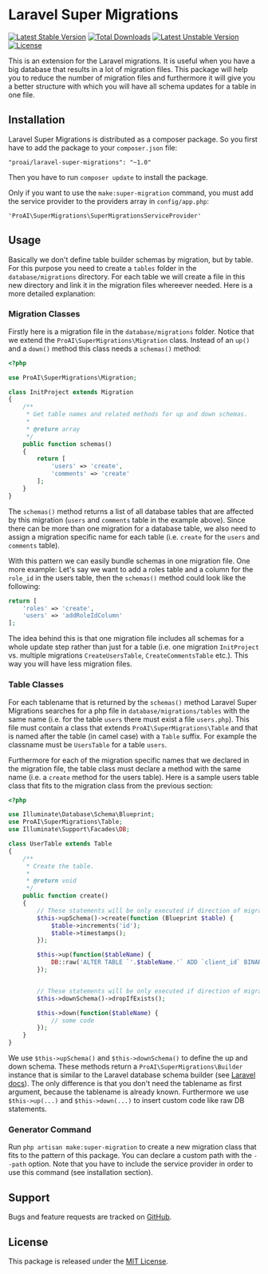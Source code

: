 # Laravel Super Migrations

[![Latest Stable Version](https://poser.pugx.org/proai/laravel-super-migrations/v/stable)](https://packagist.org/packages/proai/laravel-super-migrations) [![Total Downloads](https://poser.pugx.org/proai/laravel-super-migrations/downloads)](https://packagist.org/packages/proai/laravel-super-migrations) [![Latest Unstable Version](https://poser.pugx.org/proai/laravel-super-migrations/v/unstable)](https://packagist.org/packages/proai/laravel-super-migrations) [![License](https://poser.pugx.org/proai/laravel-super-migrations/license)](https://packagist.org/packages/proai/laravel-super-migrations)

This is an extension for the Laravel migrations. It is useful when you have a big database that results in a lot of migration files. This package will help you to reduce the number of migration files and furthermore it will give you a better structure with which you will have all schema updates for a table in one file.

## Installation

Laravel Super Migrations is distributed as a composer package. So you first have to add the package to your `composer.json` file:

```
"proai/laravel-super-migrations": "~1.0"
```

Then you have to run `composer update` to install the package.

Only if you want to use the `make:super-migration` command, you must add the service provider to the providers array in `config/app.php`:

```
'ProAI\SuperMigrations\SuperMigrationsServiceProvider'
```

## Usage

Basically we don't define table builder schemas by migration, but by table. For this purpose you need to create a `tables` folder in the `database/migrations` directory. For each table we will create a file in this new directory and link it in the migration files whereever needed. Here is a more detailed explanation:

### Migration Classes

Firstly here is a migration file in the `database/migrations` folder. Notice that we extend the `ProAI\SuperMigrations\Migration` class. Instead of an `up()` and a `down()` method this class needs a `schemas()` method:

```php
<?php

use ProAI\SuperMigrations\Migration;

class InitProject extends Migration
{
    /**
     * Get table names and related methods for up and down schemas.
     *
     * @return array
     */
    public function schemas()
    {
        return [
            'users' => 'create',
            'comments' => 'create'
        ];
    }
}

```

The `schemas()` method returns a list of all database tables that are affected by this migration (`users` and `comments` table in the example above). Since there can be more than one migration for a database table, we also need to assign a migration specific name for each table (i.e. `create` for the `users` and `comments` table).

With this pattern we can easily bundle schemas in one migration file. One more example: Let's say we want to add a roles table and a column for the `role_id` in the users table, then the `schemas()` method could look like the following:

```php
return [
    'roles' => 'create',
    'users' => 'addRoleIdColumn'
];

```

The idea behind this is that one migration file includes all schemas for a whole update step rather than just for a table (i.e. one migration `InitProject` vs. multiple migrations `CreateUsersTable`, `CreateCommentsTable` etc.). This way you will have less migration files.

### Table Classes

For each tablename that is returned by the `schemas()` method Laravel Super Migrations searches for a php file in `database/migrations/tables` with the same name (i.e. for the table `users` there must exist a file `users.php`). This file must contain a class that extends `ProAI\SuperMigrations\Table` and that is named after the table (in camel case) with a `Table` suffix. For example the classname must be `UsersTable` for a table `users`.

Furthermore for each of the migration specific names that we declared in the migration file, the table class must declare a method with the same name (i.e. a `create` method for the users table). Here is a sample users table class that fits to the migration class from the previous section:

```php
<?php

use Illuminate\Database\Schema\Blueprint;
use ProAI\SuperMigrations\Table;
use Illuminate\Support\Facades\DB;

class UserTable extends Table
{
    /**
     * Create the table.
     *
     * @return void
     */
    public function create()
    {
        // These statements will be only executed if direction of migrations is up
        $this->upSchema()->create(function (Blueprint $table) {
            $table->increments('id');
            $table->timestamps();
        });

        $this->up(function($tableName) {
            DB::raw('ALTER TABLE `'.$tableName.'` ADD `client_id` BINARY(16)');
        });


        // These statements will be only executed if direction of migrations is down
        $this->downSchema()->dropIfExists();

        $this->down(function($tableName) {
            // some code
        });
    }
}

```

We use `$this->upSchema()` and `$this->downSchema()` to define the up and down schema. These methods return a `ProAI\SuperMigrations\Builder` instance that is similar to the Laravel database schema builder (see [Laravel docs](https://laravel.com/docs/5.3/migrations)). The only difference is that you don't need the tablename as first argument, because the tablename is already known. Furthermore we use `$this->up(...)` and `$this->down(...)` to insert custom code like raw DB statements.

### Generator Command

Run `php artisan make:super-migration` to create a new migration class that fits to the pattern of this package. You can declare a custom path with the `--path` option. Note that you have to include the service provider in order to use this command (see installation section).

## Support

Bugs and feature requests are tracked on [GitHub](https://github.com/proai/laravel-super-migrations/issues).

## License

This package is released under the [MIT License](LICENSE).

